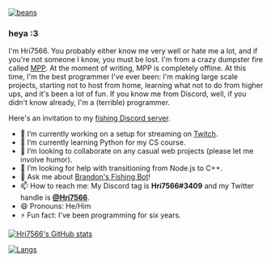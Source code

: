 [![beans](https://img.shields.io/badge/pipeline-beans-775500)](https://hri7566.info)

### heya :3
I'm Hri7566. You probably either know me very well
or hate me a lot, and if you're not someone I know, you must be lost.
I'm from a crazy dumpster fire called <a href="https://multiplayerpiano.com">MPP</a>.
At the moment of writing, MPP is completely offline. At this time, I'm
the best programmer I've ever been: I'm making large scale projects,
starting not to host from home, learning what not to do from higher ups,
and it's been a lot of fun. If you know me from Discord, well, if you 
didn't know already, I'm a (terrible) programmer.

Here's an invitation to my [fishing Discord server](https://discord.gg/yBdmPKag).

- 🔭 I’m currently working on a setup for streaming on [Twitch](https://twitch.tv/hri7566).
- 🌱 I’m currently learning Python for my CS course.
- 👯 I’m looking to collaborate on any casual web projects (please let me involve humor).
- 🤔 I’m looking for help with transitioning from Node.js to C++.
- 💬 Ask me about [Brandon's Fishing Bot](https://github.com/multiplayerpiano/fishing-bot)!
- 📫 How to reach me: My Discord tag is **Hri7566#3409** and my Twitter handle is **[@Hri7566](https://twitter.com/hri7566)**.
- 😄 Pronouns: He/Him
- ⚡ Fun fact: I've been programming for six years.

<!--
**Hri7566/Hri7566** is a ✨ _special_ ✨ repository because its `README.md` (this file) appears on your GitHub profile.

Here are some ideas to get you started:

- 🔭 I’m currently working on ...
- 🌱 I’m currently learning ...
- 👯 I’m looking to collaborate on ...
- 🤔 I’m looking for help with ...
- 💬 Ask me about ...
- 📫 How to reach me: ...
- 😄 Pronouns: ...
- ⚡ Fun fact: ...
-->




[![Hri7566's GitHub stats](https://github-readme-stats.vercel.app/api?username=hri7566&show_icons=true&theme=dark)](https://metrics.lecoq.io/Hri7566?template=classic)

[![Langs](https://github-readme-stats.vercel.app/api/top-langs/?username=Hri7566&layout=compact&theme=dark)](https://metrics.lecoq.io/Hri7566?template=classic)
